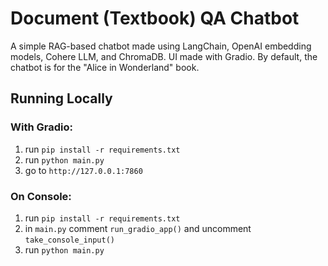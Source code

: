 # Document (Textbook) QA Chatbot

A simple RAG-based chatbot made using LangChain, OpenAI embedding models, Cohere LLM, and ChromaDB. UI made with Gradio.
By default, the chatbot is for the "Alice in Wonderland" book.

## Running Locally
### With Gradio:
1. run `pip install -r requirements.txt`
3. run `python main.py`
4. go to `http://127.0.0.1:7860`

### On Console:
1. run `pip install -r requirements.txt`
2. in `main.py` comment `run_gradio_app()` and uncomment `take_console_input()`
3. run `python main.py`
